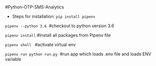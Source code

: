 #Python-OTP-SMS-Analytics

* Steps for installation:
`pip install pipenv`

`pipenv --python 3.6`  #checkout to python version 3.6

`pipenv install`   #Install all packages from Pipenv file

`pipenv shell`   #activate virtual env

`pipenv run python run.py`  #run app which loads .env file and loads ENV variable